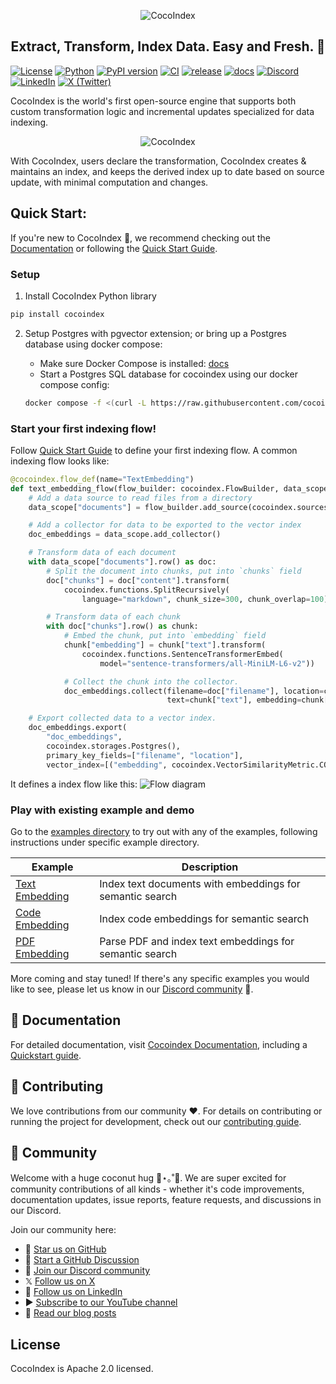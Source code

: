 <p align="center">
    <img src="https://cocoindex.io/images/github.svg" alt="CocoIndex">
</p>

<h2 align="center">Extract, Transform, Index Data. Easy and Fresh. 🌴</h2>

[![License](https://img.shields.io/badge/license-Apache%202.0-5B5BD6?logo=opensourceinitiative&logoColor=white)](https://opensource.org/licenses/Apache-2.0)
[![Python](https://img.shields.io/badge/python-3.11%20to%203.13-5B5BD6?logo=python&logoColor=white)](https://www.python.org/)
[![PyPI version](https://img.shields.io/pypi/v/cocoindex?color=5B5BD6)](https://pypi.org/project/cocoindex/)
[![CI](https://github.com/cocoindex-io/cocoindex/actions/workflows/CI.yml/badge.svg?event=push)](https://github.com/cocoindex-io/cocoindex/actions/workflows/CI.yml)
[![release](https://github.com/cocoindex-io/cocoindex/actions/workflows/release.yml/badge.svg?event=push)](https://github.com/cocoindex-io/cocoindex/actions/workflows/release.yml)
[![docs](https://github.com/cocoindex-io/cocoindex/actions/workflows/docs.yml/badge.svg?event=push)](https://github.com/cocoindex-io/cocoindex/actions/workflows/docs.yml)
[![Discord](https://img.shields.io/badge/discord-cocoindex-5B5BD6?logo=discord&logoColor=white)](https://discord.com/invite/zpA9S2DR7s)
[![LinkedIn](https://img.shields.io/badge/LinkedIn-CocoIndex-5B5BD6?logo=linkedin&logoColor=white)](https://www.linkedin.com/company/cocoindex)
[![X (Twitter)](https://img.shields.io/twitter/follow/cocoindex_io)](https://twitter.com/intent/follow?screen_name=cocoindex_io)

CocoIndex is the world's first open-source engine that supports both custom transformation logic and incremental updates specialized for data indexing.
<p align="center">
    <img src="https://cocoindex.io/images/venn.svg" alt="CocoIndex">
</p>
With CocoIndex, users declare the transformation, CocoIndex creates & maintains an index, and keeps the derived index up to date based on source update, with minimal computation and changes.


## Quick Start:
If you're new to CocoIndex 🤗, we recommend checking out the [Documentation](https://cocoindex.io/docs) or following the [Quick Start Guide](https://cocoindex.io/docs/getting_started/quickstart).

### Setup 
1. Install CocoIndex Python library

```bash
pip install cocoindex
```

2. Setup Postgres with pgvector extension; or bring up a Postgres database using docker compose:

    - Make sure Docker Compose is installed: [docs](https://docs.docker.com/compose/install/)
    - Start a Postgres SQL database for cocoindex using our docker compose config:

    ```bash
    docker compose -f <(curl -L https://raw.githubusercontent.com/cocoindex-io/cocoindex/refs/heads/main/dev/postgres.yaml) up -d
    ```

### Start your first indexing flow!
Follow [Quick Start Guide](https://cocoindex.io/docs/getting_started/quickstart) to define your first indexing flow.
A common indexing flow looks like:

```python
@cocoindex.flow_def(name="TextEmbedding")
def text_embedding_flow(flow_builder: cocoindex.FlowBuilder, data_scope: cocoindex.DataScope):
    # Add a data source to read files from a directory
    data_scope["documents"] = flow_builder.add_source(cocoindex.sources.LocalFile(path="markdown_files"))

    # Add a collector for data to be exported to the vector index
    doc_embeddings = data_scope.add_collector()

    # Transform data of each document
    with data_scope["documents"].row() as doc:
        # Split the document into chunks, put into `chunks` field
        doc["chunks"] = doc["content"].transform(
            cocoindex.functions.SplitRecursively(
                language="markdown", chunk_size=300, chunk_overlap=100))

        # Transform data of each chunk
        with doc["chunks"].row() as chunk:
            # Embed the chunk, put into `embedding` field
            chunk["embedding"] = chunk["text"].transform(
                cocoindex.functions.SentenceTransformerEmbed(
                    model="sentence-transformers/all-MiniLM-L6-v2"))

            # Collect the chunk into the collector.
            doc_embeddings.collect(filename=doc["filename"], location=chunk["location"],
                                   text=chunk["text"], embedding=chunk["embedding"])

    # Export collected data to a vector index.
    doc_embeddings.export(
        "doc_embeddings",
        cocoindex.storages.Postgres(),
        primary_key_fields=["filename", "location"],
        vector_index=[("embedding", cocoindex.VectorSimilarityMetric.COSINE_SIMILARITY)])
```

It defines a index flow like this:
![Flow diagram](docs/docs/core/flow_example.svg)

### Play with existing example and demo
Go to the [examples directory](examples) to try out with any of the examples, following instructions under specific example directory.

| Example | Description |
|---------|-------------|
| [Text Embedding](examples/text_embedding) | Index text documents with embeddings for semantic search |
| [Code Embedding](examples/code_embedding) | Index code embeddings for semantic search |
| [PDF Embedding](examples/pdf_embedding) | Parse PDF and index text embeddings for semantic search |

More coming and stay tuned! If there's any specific examples you would like to see, please let us know in our [Discord community](https://discord.com/invite/zpA9S2DR7s) 🌱.

## 📖 Documentation
For detailed documentation, visit [Cocoindex Documentation](https://cocoindex.io/docs), including a [Quickstart guide](https://cocoindex.io/docs/getting_started/quickstart).

## 🤝 Contributing
We love contributions from our community ❤️. For details on contributing or running the project for development, check out our [contributing guide](https://cocoindex.io/docs/about/contributing).

## 👥 Community
Welcome with a huge coconut hug 🥥⋆｡˚🤗. We are super excited for community contributions of all kinds - whether it's code improvements, documentation updates, issue reports, feature requests, and discussions in our Discord.

Join our community here:

- 🌟 [Star us on GitHub](https://github.com/cocoindex-io/cocoindex)
- 💬 [Start a GitHub Discussion](https://github.com/cocoindex-io/cocoindex/discussions)
- 👋 [Join our Discord community](https://discord.com/invite/zpA9S2DR7s)
- 𝕏 [Follow us on X](https://x.com/cocoindex_io)
- 🐚 [Follow us on LinkedIn](https://www.linkedin.com/company/cocoindex/about/)
- ▶️ [Subscribe to our YouTube channel](https://www.youtube.com/@cocoindex-io)
- 📜 [Read our blog posts](https://cocoindex.io/blogs/)

## License
CocoIndex is Apache 2.0 licensed.